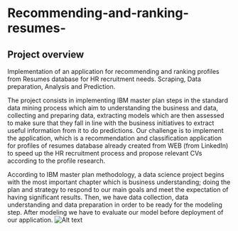 # Recommending-and-ranking-resumes-
## Project overview
Implementation of an application for recommending and ranking profiles from Resumes database for HR recruitment needs.
Scraping, Data preparation, Analysis and Prediction.

The project consists in implementing IBM master plan steps in the standard data mining process
which aim to understanding the business and data, collecting and preparing data, extracting models which are then assessed to make sure that they fall in line with the business initiatives to extract useful information from it to do predictions. Our challenge
is to implement the application, which is a recommendation and
classification application for profiles of resumes database already created from WEB (from
LinkedIn) to speed up the HR recruitment process and propose relevant CVs according to the profile research.

According to IBM master plan methodology, a data science project begins with the most important chapter which is business understanding; doing the plan and strategy to respond to our main goals and meet the expectation of having significant results. Then, we have data collection, data understanding and data preparation in order to be ready for the modeling step. After modeling we have to evaluate our model before deployment of our application.
<img src="/path/to/img.jpg" alt="Alt text" title="Optional title">
